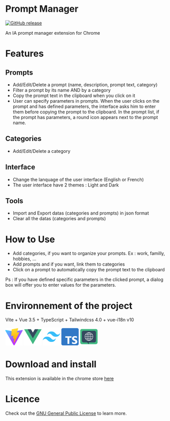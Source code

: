 # Prompt Manager
[![GitHub release](https://img.shields.io/github/release/kapilratnani/JSON-Viewer.svg)](../../releases/latest)

An IA prompt manager extension for Chrome

# Features

## Prompts
* Add/Edit/Delete a prompt (name, description, prompt text, category)
* Filter a prompt by its name AND by a category
* Copy the prompt text in the clipboard when you click on it
* User can specify parameters in prompts. When the user clicks on the prompt and has defined parameters, the interface asks him to enter them before copying the prompt to the clipboard. In the prompt list, if the prompt has parameters, a round icon appears next to the prompt name.

## Categories
* Add/Edit/Delete a category

## Interface
* Change the lanquage of the user interface (English or French)
* The user interface have 2 themes : Light and Dark

## Tools
* Import and Export datas (categories and prompts) in json format
* Clear all the datas (categories and prompts)

# How to Use
* Add categories, if you want to organize your prompts. Ex : work, familly, hobbies, ...
* Add prompts and if you want, link them to categories
* Click on a prompt to automatically copy the prompt text to the clipboard

Ps : If you have defined specific parameters in the clicked prompt, a dialog box will offer you to enter values ​​for the parameters.

# Environnement of the project
Vite + Vue 3.5 + TypeScript + Tailwindcss 4.0 + vue-i18n v10
<br />
<br />
![vite](/logos/vite.logo.png)
![vue](/logos/vue.logo.png)
![tailwindcss](/logos/tailwindcss.logo.png)
![typescript](/logos/typescript.logo.2020.png)
![vue-i18n](/logos/vue-i18n.logo.png)

# Download and install

This extension is available in the chrome store [here](https://chromewebstore.google.com/detail/prompt-manager/dablcijobkpaongfoohkfeojghldldbb)

# Licence
Check out the [GNU General Public License](https://www.gnu.org/licenses/gpl-3.0.en.html) to learn more.